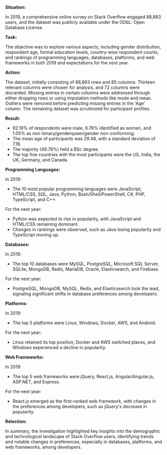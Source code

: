 **Situation:**

In 2019, a comprehensive online survey on Stack Overflow engaged 88,883 users, and the dataset was publicly available under the ODbL: Open Database License.

**Task:**

The objective was to explore various aspects, including gender distribution, respondent age, formal education levels, country-wise respondent counts, and rankings of programming languages, databases, platforms, and web frameworks in both 2019 and expectations for the next year.

**Action:**

The dataset, initially consisting of 88,883 rows and 85 columns. Thirteen relevant columns were chosen for analysis, and 72 columns were discarded. Missing entries in certain columns were addressed through either dropping rows or using imputation methods like mode and mean. Outliers were removed before predicting missing entries in the 'Age' column. The remaining dataset was scrutinized for participant profiles.

**Result:**

- 92.19% of respondents were male, 6.76% identified as women, and 1.05% as non-binary/genderqueer/gender non-conforming.
- The mean age of participants was 29.48, with a standard deviation of 7.18.
- The majority (49.78%) held a BSc degree.
- The top five countries with the most participants were the US, India, the UK, Germany, and Canada.

**Programming Languages:**

In 2019:

- The 10 most popular programming languages were JavaScript, HTML/CSS, SQL, Java, Python, Bash/Shell/PowerShell, C#, PHP, TypeScript, and C++.

For the next year:

- Python was expected to rise in popularity, with JavaScript and HTML/CSS remaining dominant.
- Changes in rankings were observed, such as Java losing popularity and TypeScript moving up.

**Databases:**

In 2019:

- The top 10 databases were MySQL, PostgreSQL, Microsoft SQL Server, SQLite, MongoDB, Redis, MariaDB, Oracle, Elasticsearch, and Firebase.

For the next year:

- PostgreSQL, MongoDB, MySQL, Redis, and Elasticsearch took the lead, signaling significant shifts in database preferences among developers.

**Platforms:**

In 2019:

- The top 5 platforms were Linux, Windows, Docker, AWS, and Android.

For the next year:

- Linux retained its top position, Docker and AWS switched places, and Windows experienced a decline in popularity.

**Web Frameworks:**

In 2019:

- The top 5 web frameworks were jQuery, React.js, Angular/Angular.js, ASP.NET, and Express.

For the next year:

- React.js emerged as the first-ranked web framework, with changes in the preferences among developers, such as jQuery's decrease in popularity.

**Relection:**

In summary, the investigation highlighted key insights into the demographic and technological landscape of Stack Overflow users, identifying trends and notable changes in preferences, especially in databases, platforms, and web frameworks, among developers.
